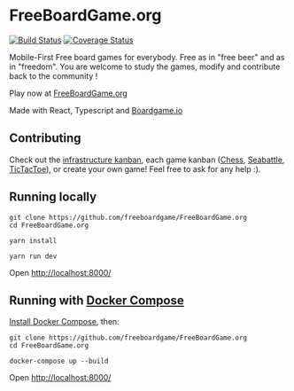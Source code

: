 # FreeBoardGame.org
[![Build Status](https://travis-ci.com/freeboardgame/FreeBoardGame.org.svg?branch=master)](https://travis-ci.com/freeboardgame/FreeBoardGame.org)
[![Coverage Status](https://coveralls.io/repos/github/freeboardgame/FreeBoardGame.org/badge.svg?branch=master)](https://coveralls.io/github/freeboardgame/FreeBoardGame.org?branch=master)

Mobile-First Free board games for everybody. Free as in "free beer" and as in "freedom". You are welcome to study the games, modify and contribute back to the community !

Play now at [FreeBoardGame.org](https://FreeBoardGame.org/)

Made with React, Typescript and [Boardgame.io](https://boardgame.io/)

## Contributing

Check out the [infrastructure kanban](https://github.com/freeboardgame/FreeBoardGame.org/projects/6), each game kanban ([Chess](https://github.com/freeboardgame/FreeBoardGame.org/projects/5), [Seabattle](https://github.com/freeboardgame/FreeBoardGame.org/projects/4), [TicTacToe](https://github.com/freeboardgame/FreeBoardGame.org/projects/8)), or create your own game! Feel free to ask for any help :).

## Running locally

```
git clone https://github.com/freeboardgame/FreeBoardGame.org
cd FreeBoardGame.org

yarn install

yarn run dev
```
Open [http://localhost:8000/](http://localhost:8000/)

## Running with [Docker Compose](https://docs.docker.com/compose/)

[Install Docker Compose](https://docs.docker.com/compose/install/), then:

```
git clone https://github.com/freeboardgame/FreeBoardGame.org
cd FreeBoardGame.org

docker-compose up --build
```

Open [http://localhost:8000/](http://localhost:8000/)
